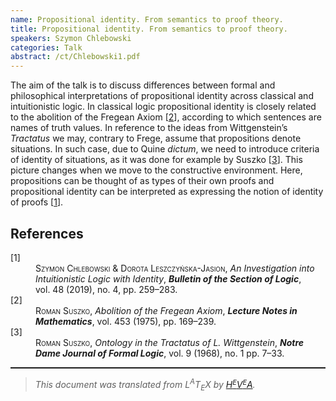 ```yaml
---
name: Propositional identity. From semantics to proof theory.
title: Propositional identity. From semantics to proof theory.
speakers: Szymon Chlebowski
categories: Talk
abstract: /ct/Chlebowski1.pdf
---
```

<p>The aim of the talk is to discuss differences between formal and philosophical interpretations of propositional identity across classical and intuitionistic logic. In classical logic propositional identity is closely related to the abolition of the Fregean Axiom [<a href="#suszko1975">2</a>], according to which sentences are names of truth values. In reference to the ideas from Wittgenstein&#x2019;s <em>Tractatus</em> we may, contrary to Frege, assume that propositions denote situations. In such case, due to Quine <em>dictum</em>, we need to introduce criteria of identity of situations, as it was done for example by Suszko [<a href="#suszko1968">3</a>]. This picture changes when we move to the constructive environment. Here, propositions can be thought of as types of their own proofs and propositional identity can be interpreted as expressing the notion of identity of proofs [<a href="#isci">1</a>].</p><!--TOC section id="sec1" References-->
<h2 id="sec1" class="section">References</h2><!--SEC END --><dl class="thebibliography"><dt class="dt-thebibliography">
<a id="isci">[1]</a></dt><dd class="dd-thebibliography">
<span style="font-variant:small-caps">Szymon Chlebowski &amp; Dorota Leszczy</span><span style="font-variant:small-caps">&#x144;</span><span style="font-variant:small-caps">ska-Jasion</span>,
<span style="font-style:italic">An Investigation into Intuitionistic Logic with Identity</span>,
<span style="font-weight:bold"><span style="font-style:italic">Bulletin of the Section of Logic</span></span>,
vol.&#xA0;48 (2019), no.&#xA0;4, pp.&#xA0;259&#x2013;283.</dd><dt class="dt-thebibliography"><a id="suszko1975">[2]</a></dt><dd class="dd-thebibliography">
<span style="font-variant:small-caps">Roman Suszko</span>,
<span style="font-style:italic">Abolition of the Fregean Axiom</span>,
<span style="font-weight:bold"><span style="font-style:italic">Lecture Notes in Mathematics</span></span>,
vol.&#xA0;453 (1975), pp.&#xA0;169&#x2013;239.</dd><dt class="dt-thebibliography"><a id="suszko1968">[3]</a></dt><dd class="dd-thebibliography">
<span style="font-variant:small-caps">Roman Suszko</span>,
<span style="font-style:italic">Ontology in the Tractatus of L. Wittgenstein</span>,
<span style="font-weight:bold"><span style="font-style:italic">Notre Dame Journal of Formal Logic</span></span>,
vol.&#xA0;9 (1968), no.&#xA0;1 pp.&#xA0;7&#x2013;33.</dd></dl><!--CUT END -->
<!--HTMLFOOT-->
<!--ENDHTML-->
<!--FOOTER-->
<hr style="height:2"><blockquote class="quote"><em>This document was translated from L<sup>A</sup>T<sub>E</sub>X by
</em><a href="http://hevea.inria.fr/index.html"><em>H</em><em><span style="font-size:small"><sup>E</sup></span></em><em>V</em><em><span style="font-size:small"><sup>E</sup></span></em><em>A</em></a><em>.</em></blockquote>
